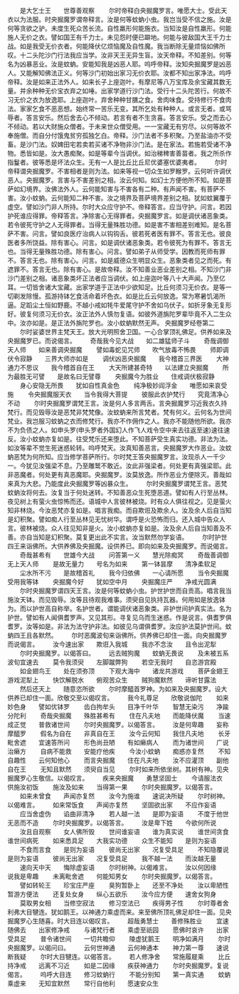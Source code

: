 <!-- { "loadSidebar": true } -->
　　是大乞士王　　世尊善观察
　　尔时帝释白央掘魔罗言。唯愿大士。受此天衣以为法服。时央掘魔罗谓帝释言。汝是何等蚊蚋小虫。我岂当受不信之施。汝是何等贪欲之驴。未度生死众苦长流。自性羸形何能施衣。当知汝是自性羸形。何能施人无价之衣。譬如国王有千力士。未见怨时便已躃地。何能与彼敌国大王千力士战。如是我受无价衣者。何能降伏亿烦恼魔及自性魔。我当断除无量烦恼如佛所叹。十二头陀沙门行法我应当学。汝非天王无异生盲。汝天帝释。不知差别。何等名为凶暴恶业。汝是蚊蚋。安能知我是凶恶人耶。呜呼帝释。汝知央掘魔罗是凶恶人。又能解知佛法正义。何等沙门初始出家习无价衣耶。汝都不知出家净法。呜呼帝释。汝是如来正法外人。如来长子上座迦叶。有摩尼等八万宝库及余宝藏其数无量。并余种种无价宝衣弃之如唾。出家学道行沙门法。受行十二头陀苦行。何故不习无价之衣为放逸耶。上座迦叶。弃舍种种甘膳之食。舍肉味食。受持修行不食肉法。家家乞食不恶恶想。始终常一苦乐无变。其所乞处有种种人。或言无者。或骂辱者。答言安乐。然后舍去心不倾动。若言有者不生贪喜。答言安乐。受之而去心不倾动。若以大财施众僧者。于未来世众僧受用。一一宝藏无有穷尽。以何等故不奉施僧。而自分付饿鬼贫穷孤独乞白。帝释。沙门法者不多积聚。乃至盐油亦不受畜。是沙门法。奴婢田宅若卖若买诸不净物非沙门法。是在家法。若施若受诸不净物。悉皆如是。汝大愚痴聚。如是等辈今当调伏。如治稊稗害善苗者。我之所杀作指鬘者。彼等悉是坏法众生。无有一人是比丘比丘尼优婆塞优婆夷者。
　　尔时帝释谓央掘魔罗。不害相者是则为法。如来等视一切众生如罗睺罗。云何听许调伏恶人。央掘魔罗。言害与不害差别之相。汝云何知。如幻士方便他所不知。如是菩萨如幻境界。汝佛法外人。云何能知害与不害各有二种。有声闻不害。有菩萨不害。汝小蚊蚋。云何能知二种不害。汝之境界及菩萨境界差别之相。犹如蚊翼覆于虚空。譬如沙门非人所持。尔时大众应守护不。帝释答言。应当守护。问言。若因护死谁应得罪。帝释答言。净除害心无得罪者。央掘魔罗言。如是调伏诸恶象类。若令彼死守护之人无得罪者。当得无量殊胜功德。如是害不害相差别难知。是名菩萨不害。问言。譬如良医疗治病人以钩钩舌。彼若死者医有罪不。答言无也。彼良医者多所饶益。除有害心。问言。如是调伏诸恶象类。若令彼死为有罪不。答言无也。当得无量殊胜功德。除有害心。问言。譬如弟子从师受学。因教而死师有罪不。答言无也。除有害心。问言。如是威德众生明显众生。恶象类者见之而死。有遮罪不。答言无也。除有害心。是故帝释。汝不知善业恶业差别之相。不知沙门非沙门差别之相。诸恶象类坏正法者应当调伏。如上座迦叶等八十大声闻。乃至亿耳。一切皆舍诸大宝藏。出家学道于正法中少欲知足。比丘何须习无价衣。是等一切剃发除慢。孤游持钵乞食活命着坏色衣。如是比丘云何放逸。常为寒暑饥渴所逼。足蹈尘土恒如野鹿。不越小戒如牦牛爱尾守护不舍如乌伏子。如折牙象无复形好。彼复何须习无价衣。汝正法外人慎勿复语。如彼外道旃陀罗辈毕竟不入二生众中。汝亦如是。是正法外旃陀罗也。汝小蚊蚋默然无声。
央掘魔罗经卷第二
　　尔时娑婆世界主梵天王。放大光明照舍卫国。一心合掌顶礼佛足。供养如来及央掘魔罗已。而说偈言。
　　奇哉我今见大战　　如二雄猛师子斗
　　奇哉调御天人师　　如来善调央掘魔
　　譬如毒蛇见咒师　　吹气放毒不怖畏
　　师即调伏令寂静　　三界大师亦如是
　　调伏凶恶央掘魔　　我今稽首三界医
　　大神通力不思议　　我今稽首自在王
　　大天所建甚奇特　　以法建立央掘魔
　　所为最胜无可譬　　是故名曰无譬尊
　　央掘魔今为胜业　　住戒调伏极寂静
　　身心安隐无所畏　　犹如自性真金色
　　纯净极妙阎浮金　　唯愿如来哀受施
　　令央掘魔服天衣　　当令我得大菩提
　　彼服此衣护梵行　　究竟清净心不动
　　尔时央掘魔罗谓梵王言。汝是何人多言两舌。言央掘魔罗习近我衣久持梵行。而见毁辱汝是恶梵非梵梵像。汝蚊蚋来所言梵者。梵有何义。云何名为世间梵业。我岂服习蚊蚋之衣而修梵行。我亦不作佣作之人。我亦不能随他所欲。我亦不为负债之人。如申头罗(申头罗者外国幻人作飞人戏令空中来去往返至速)速往速反。汝小蚊蚋亦复如是。往受梵乐还来堕此。不知菩萨受生真实功德。非法为法。如汝等辈不觉生死迷惑轮转。呜呼梵天。汝真知善恶言。央掘魔罗大作恶业。汝蚊蚋恶梵为何所知。应当修学菩萨所行。尔时梵王答央掘魔罗言。汝现杀人一千少一。今犹见汝强梁不息。乃至雕鹫不敢近。汝此非强梁者。何处更有真强梁耶。此非恶魔者。何处更有真恶魔耶。央掘魔罗。汝莫放逸。所作恶业方便除灭。善哉如来真为大悲。乃能度此央掘魔罗等凶暴众生。
　　尔时央掘魔罗谓梵王言。恶梵蚊蚋汝将何去。汝复当于何处迷转。不知善恶众生死堕恶道。譬如有人行至丛林。夜见树上有萤火虫惊怖而还。语城中人言彼林被烧。时有众人俱往视之。见是萤火知非林烧。今汝恶梵亦复如是。唱言我痴。而自欺诳及欺余人。汝及余人后自当知是幻积聚。譬如痴人行至丛林见无忧树华。谓呼是火恐怖而归。还入城中告众人言。彼林被烧。众人往见知非是火。汝小蚊蚋亦复如是。汝及余人后自当知善及不善。亦自当知是幻积聚。莫复更出此不实言。汝当默然勿学妄语。
　　尔时护世四王来诣佛所。大供养佛及央掘魔。设供养已。即向如来及央掘魔罗。而说偈言。
　　奇哉甚希有　　世雄今大战
　　问答第一义　　慧光除痴冥
　　奇哉善调御　　无上天人师
　　是故无量力　　号名为如来
　　第一钵昙摩　　清净柔软足
　　尘水所不污　　是故稽首礼
　　我今归依佛　　一心请所愿
　　当令央掘魔　　受用我等钵
　　央掘魔今好　　犹如空中月
　　央掘魔庄严　　净戒光圆满
　　尔时央掘魔罗谓四天王言。汝是何等蚊蚋小虫。护世护世而自贡高。唱言我当施汝天钵。而见毁辱。汝等且待观我难事。须臾自见执持瓦器。何用如是放逸钵为。而以护世高自称举。名护世者。谓能调伏诸恶象类。非护世间护真实法。名为护世。譬如有人闻俱耆罗声。又见其形。寻复见乌而生迷惑。作是说言。俱耆罗俱耆罗。汝等如是。非法为法守护非法。如彼见乌谓俱耆罗。汝应护法莫护世间。蚊蚋四王且各默然。
　　尔时恶魔波旬来诣佛所。供养佛已却住一面。向央掘魔罗而说偈言。
　　汝今速出家　　欺诳入我城
　　我亦不念汝　　且令出泥犁
　　尔时央掘魔罗。以偈答曰。
　　远去贼狗魔　　蚊蚋无畏说
　　及未被五系　　波旬宜速去
　　莫令我须臾　　左脚蹴弊狗
　　若空无我时　　自恣游宫殿
　　如金翅鸟王　　处在须弥顶
　　下观大海中　　诸龙共游戏
　　菩萨金翅王　　游戏泥犁上
　　快饮解脱水　　俯观苦众生
　　贼狗魔默然　　谛听甘露法
　　然后还天上　　随意恣所欲
　　尔时摩醯首罗神。为如来及央掘魔罗。设大供养已却住一面。欣敬交至以偈叹言。
　　我今礼尊足　　欣敬说伽陀
　　如来妙色身　　譬如优钵罗
　　齿白拘牟头　　目净千叶华
　　智慧无染污　　净踰分陀利
　　奇哉央掘魔　　殊胜甚希有
　　住在凡夫地　　而能降伏魔
　　当速成正觉　　普救诸世间
　　尔时央掘魔罗。以偈答言。
　　汝是何卑趣　　妄称摩醯罗
　　假名为自在　　非真自在王
　　汝今云何知　　我住凡夫地
　　长牙毗舍遮　　宜速答所问
　　形色尚丑陋　　有如癞病人
　　而为诸世间　　广说治癞方
　　自病不能救　　安能疗他疾
　　今汝小蚊蚋　　痴惑亦复然
　　不知自趣性　　云何知他心
　　而言央掘魔　　住在凡夫地
　　汝不应灌顶　　副他自在王
　　无知且默然　　须臾自当见
　　尔时如来所依坐树。其树有神。见央掘魔罗心生敬信。以偈叹言。
　　疾来央掘魔　　勇慧坚固士
　　今请服法衣　　供施汝初饭
　　施汝及如来　　当得第一果
　　尔时央掘魔罗。以偈答言。
　　如来未曾食　　声闻亦复然
　　汝今为施谁　　速说决所疑
　　尔时树神。以偈难言。
　　如来常饭食　　声闻亦复然
　　坚固欲出家　　不应作妄语
　　应当舍虚伪　　谄曲非清净
　　若人越一法　　是即为妄语
　　不度于他世　　无恶而不造
　　尔时央掘魔罗。以偈答言。
　　汝是卑下姓　　今欲何所说
　　汝且自观察　　女人佛所毁
　　世间谁妄语　　谁为真实说
　　谁世间贪食　　谁世间病死
　　如来悉具足　　大我实功德
　　众生不能知　　是则为妄语
　　不食而言食　　是则为妄语
　　彼尚无出家　　况复受具足
　　不知隐覆说　　是则为妄语
　　彼尚无出家　　况复受具足
　　我不越一法　　而汝越无量
　　速向天中天　　悔除虚妄语
　　尔时树神。以偈难言。
　　汝以何因缘　　说我是卑趣
　　未离毗舍遮　　何能知男女
　　尔时央掘魔罗。以偈答言。
　　譬如转轮王　　珍宝庄严座
　　臭狗暂卧上　　还至不净处
　　汝以卑陋性　　暂游方便法
　　还复处女身　　纵心五欲乐
　　汝今应方便　　速舍女狗身
　　莫取男女相　　当修空寂法
　　修习空法已　　疾得男子性
　　尔时尊者舍利弗大目犍连。犹如鹅王。以神通力乘虚而来。来至佛所顶礼佛足却住一面。见央掘魔罗心生随喜。时大目连以偈叹言。
　　超哉勇慧士　　善修殊胜业
　　宜速随佛去　　出家修净戒
　　与诸梵行者　　乘虚至祇园
　　愿佛时哀许　　出家受具足
　　普令诸世间　　一切共瞻仰
　　陵虚犹鹅王　　明净如满月
　　尔时央掘魔罗。以偈问曰。
　　云何世神通　　云何神通本
　　神力第一尊　　速说断我疑
　　尔时大目犍连。以偈答言。
　　若人修净舍　　常施履屣乘
　　比丘持净戒　　远离不习近
　　如是二因缘　　疾获神通力
　　尔时央掘魔罗。复说偈言。
　　呜呼大目连　　修习蚊蚋行
　　不能分别知　　第一真实通
　　蚊蚋乘虚来　　无知宜默然
　　常行自他利　　愿速安众生
